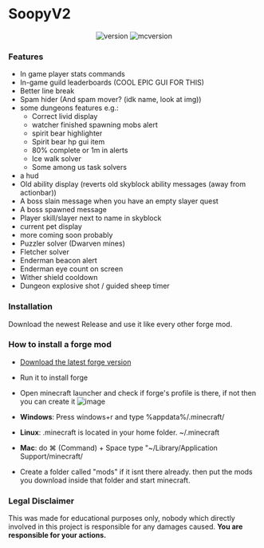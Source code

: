 # SoopyV2
<div align="center">
  <a target="_blank">
    <img alt="version" src="https://img.shields.io/github/v/release/Quantizr/DungeonRoomsMod?color=%239f00ff&style=for-the-badge" />
  </a>
  <a target="_blank">
    <img alt="mcversion" src="https://img.shields.io/badge/MC%20Version-1.8.9-blue?color=%239f00ff&style=for-the-badge" />
  </a>
</div>


### Features
- In game player stats commands
- In-game guild leaderboards (COOL EPIC GUI FOR THIS)
- Better line break
- Spam hider (And spam mover? (idk name, look at img))
- some dungeons features e.g.:
  - Correct livid display
  - watcher finished spawning mobs alert
  - spirit bear highlighter
  - Spirit bear hp gui item
  - 80% complete or 1m in alerts
  - Ice walk solver
  - Some among us task solvers
- a hud
- Old ability display (reverts old skyblock ability messages (away from actionbar))
- A boss slain message when you have an empty slayer quest
- A boss spawned message
- Player skill/slayer next to name in skyblock
- current pet display
- more coming soon probably
- Puzzler solver (Dwarven mines)
- Fletcher solver
- Enderman beacon alert
- Enderman eye count on screen
- Wither shield cooldown
- Dungeon explosive shot / guided sheep timer

### Installation

Download the newest Release and use it like every other forge mod.

### How to install a forge mod
- [Download the latest forge version](http://files.minecraftforge.net/maven/net/minecraftforge/forge/index_1.8.9.html "Download Forge")
- Run it to install forge  

- Open minecraft launcher and check if forge's profile is there, if not then you can create it ![image](https://user-images.githubusercontent.com/74936369/111808098-b8d7bf00-88e4-11eb-8a2d-60e93b1406a5.png)
- **Windows**: Press windows+r and type %appdata%/.minecraft/
- **Linux**: .minecraft is located in your home folder. ~/.minecraft
- **Mac**: do ⌘ (Command) + Space type "~/Library/Application Support/minecraft/
- Create a folder called "mods" if it isnt there already. then put the mods you download inside that folder and start minecraft.
                   
### Legal Disclaimer

This was made for educational purposes only, nobody which directly involved in this project is responsible for any damages caused.
**You are responsible for your actions.**
